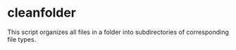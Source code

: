 # cleanfolder
This script organizes all files in a folder into subdirectories of corresponding file types.
